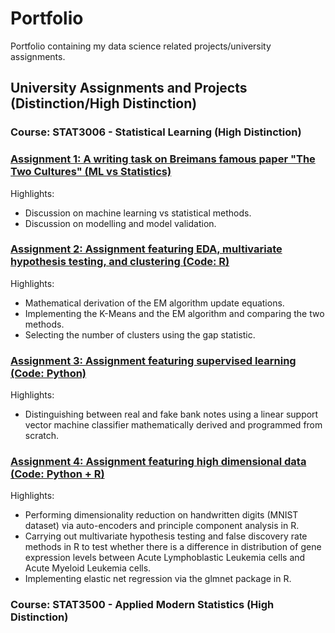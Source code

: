 # Portfolio
Portfolio containing my data science related projects/university assignments.

## University Assignments and Projects (Distinction/High Distinction)

### Course: STAT3006 - Statistical Learning (High Distinction)

### [Assignment 1: A writing task on Breimans famous paper "The Two Cultures" (ML vs Statistics)](https://github.com/Kaiaysez/STAT3006-Assignment-1)
Highlights: 
* Discussion on machine learning vs statistical methods.
* Discussion on modelling and model validation.

### [Assignment 2: Assignment featuring EDA, multivariate hypothesis testing, and clustering (Code: R)](https://github.com/Kaiaysez/STAT3006-Assignment-2) 
Highlights: 
* Mathematical derivation of the EM algorithm update equations.
* Implementing the K-Means and the EM algorithm and comparing the two methods.
* Selecting the number of clusters using the gap statistic. 

### [Assignment 3: Assignment featuring supervised learning (Code: Python)](https://github.com/Kaiaysez/STAT3006-Assignment-3)
Highlights: 
* Distinguishing between real and fake bank notes using a linear support vector machine classifier mathematically derived and programmed from scratch.

### [Assignment 4: Assignment featuring high dimensional data (Code: Python + R)](https://github.com/Kaiaysez/STAT3006-Assignment-4)
Highlights:
* Performing dimensionality reduction on handwritten digits (MNIST dataset) via auto-encoders and principle component analysis in R. 
* Carrying out multivariate hypothesis testing and false discovery rate methods in R to test whether there is a difference in distribution of gene expression levels between Acute Lymphoblastic Leukemia cells and Acute Myeloid Leukemia cells.
* Implementing elastic net regression via the glmnet package in R.



### Course: STAT3500 - Applied Modern Statistics (High Distinction)
